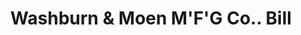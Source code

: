 ---
doi: 10.7916/D8J97JGN
date_other: '1880'
date_other_textual: 1880-1889
form: printed ephemera
genre:
- Invoices
name:
- Washburn & Moen M'F'G Co.
object_in_context_url: https://biggert.cul.columbia.edu/items/view/ave_biggert_00536
subject_hierarchical_geographic:
- Worcester, Massachusetts, United States
subject_name:
- Washburn & Moen M'F'G Co.
title: Washburn & Moen M'F'G Co.. Bill
sort_title: Washburn & Moen M'F'G Co.. Bill
call_number: ave_biggert_00536
coordinates:
- 42.266666666666666,-71.8
pid: ave_biggert_00536
identifiers: ave_biggert_00536
canvas_id: ldpd:395809
permalink: "/items/ave_biggert_00536/"
layout: iiif-image-page
---